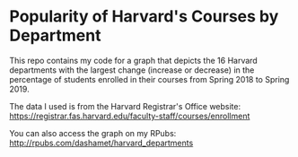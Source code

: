 # Popularity of Harvard's Courses by Department

This repo contains my code for a graph that depicts the 16 Harvard departments with the largest change (increase or decrease) in the percentage of students enrolled in their courses from Spring 2018 to Spring 2019. 

The data I used is from the Harvard Registrar's Office website: https://registrar.fas.harvard.edu/faculty-staff/courses/enrollment

You can also access the graph on my RPubs: http://rpubs.com/dashamet/harvard_departments

